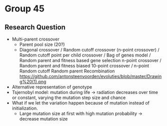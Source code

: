 # Group 45

## Research Question
- Multi-parent crossover
  - Parent pool size (20?)
  - Diagonal crossover / Random cutoff crossover (n-point crossover) / Random cutoff point per child crossover / Bag of genes model / Random parent and fitness based gene selection n-point crossover / Random parent and fitness biased 10-point crossover / n-point Random cutoff Random parent Recombination
  https://github.com/antonsteenvoorden/evoluties/blob/master/Drawing%20(1).png
- Alternative representation of genotype
- Tsjernobyl model: mutation during life -> radiation decreases over time or constant, varying the mutation step size and chance
- What if we let the variation happen because of mutation instead of initialization.
  - Large mutation size at first with high mutation probability -> decrease mutation size
